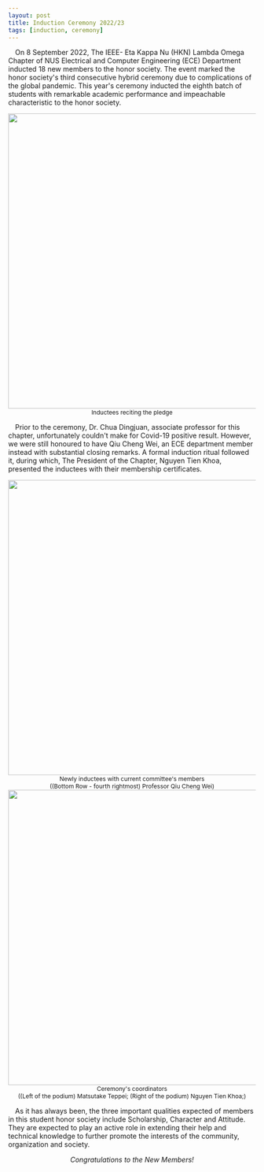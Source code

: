 ```yaml
---
layout: post
title: Induction Ceremony 2022/23
tags: [induction, ceremony]
---
```


&emsp;On 8 September 2022, The IEEE- Eta Kappa Nu (HKN) Lambda Omega Chapter of NUS Electrical and Computer Engineering (ECE) Department inducted 18 new members to the honor society. The event marked the honor society's third consecutive hybrid ceremony due to complications of the global pandemic. This year's ceremony inducted the eighth batch of students with remarkable academic performance and impeachable characteristic to the honor society.

<div style="text-align:center; font-size: 12px">
    <img src ="/news/img/2022/2022-09-08-ic-1-1.JPG" width="600"><br>
    Inductees reciting the pledge
</div>

&emsp;Prior to the ceremony, Dr. Chua Dingjuan, associate professor for this chapter, unfortunately couldn't make for Covid-19 positive result. However, we were still honoured to have Qiu Cheng Wei, an ECE department member instead with substantial closing remarks. A formal induction ritual followed it, during which, The President of the Chapter, Nguyen Tien Khoa, presented the inductees with their membership certificates.

<div style="text-align:center; font-size: 12px">
    <img src ="/news/img/2022/2022-09-08-ic-1-2.JPG" width="600"><br>
    Newly inductees with current committee's members<br>
    ((Bottom Row - fourth rightmost) Professor Qiu Cheng Wei) 
    <img src ="/news/img/2022/2022-09-08-ic-1-3.PNG" width="600"><br>
    Ceremony's coordinators<br>
    ((Left of the podium) Matsutake Teppei; (Right of the podium) Nguyen Tien Khoa;)
</div>

&emsp;As it has always been, the three important qualities expected of members in this student honor society include Scholarship, Character and Attitude. They are expected to play an active role in extending their help and technical knowledge to further promote the interests of the community, organization and society.

<p style="text-align: center; font-style: italic;">
    Congratulations to the New Members!
</p>
